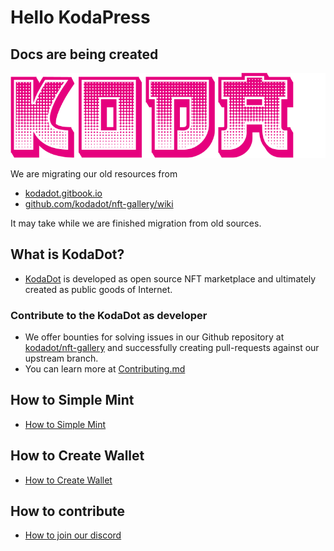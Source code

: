 # Hello KodaPress

## Docs are being created

![KodaDot_logo_v3](assets/KODA_v3.png)

We are migrating our old resources from 
- [kodadot.gitbook.io](https://kodadot.gitbook.io)
- [github.com/kodadot/nft-gallery/wiki](https://github.com/kodadot/nft-gallery/wiki)

It may take while we are finished migration from old sources.

## What is KodaDot?

- [KodaDot](https://kodadot.xyz) is developed as open source NFT marketplace and ultimately created as public goods of Internet.

### Contribute to the KodaDot as developer
- We offer bounties for solving issues in our Github repository at [kodadot/nft-gallery](https://github.com/kodadot/nft-gallery/issues/) and successfully creating pull-requests against our upstream branch.
- You can learn more at [Contributing.md](https://github.com/kodadot/nft-gallery/blob/main/CONTRIBUTING.md)
 

## How to Simple Mint
- [How to Simple Mint](simple_mint.md)

## How to Create Wallet
- [How to Create Wallet](how_to_create_wallet.md)

## How to contribute 
- [How to join our discord](https://discord.gg/kodadot)


